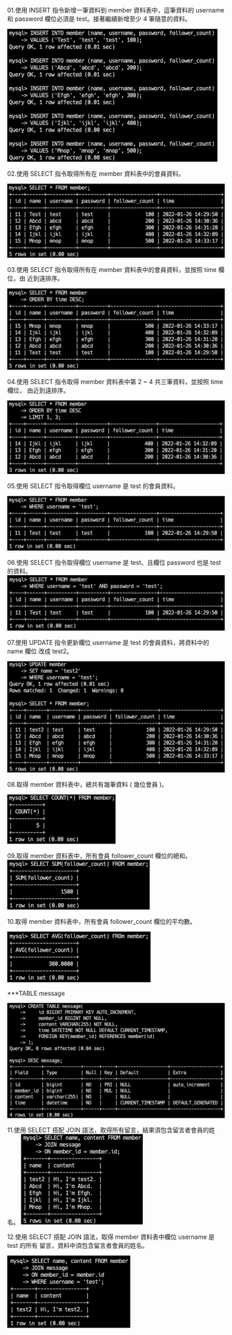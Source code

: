 01.使用 INSERT 指令新增一筆資料到 member 資料表中，這筆資料的 username 和 password 欄位必須是 test。接著繼續新增至少 4 筆隨意的資料。

![alt text](https://github.com/LinTsaiI/wehelp-assignments/blob/main/week-5/mySQL%20command/01.png?raw=true)


02.使用 SELECT 指令取得所有在 member 資料表中的會員資料。

![alt text](https://github.com/LinTsaiI/wehelp-assignments/blob/main/week-5/mySQL%20command/02.png?raw=true)


03.使用 SELECT 指令取得所有在 member 資料表中的會員資料，並按照 time 欄位，由
近到遠排序。

![alt text](https://github.com/LinTsaiI/wehelp-assignments/blob/main/week-5/mySQL%20command/03.png?raw=true)


04.使用 SELECT 指令取得 member 資料表中第 2 ~ 4 共三筆資料，並按照 time 欄位，
由近到遠排序。

![alt text](https://github.com/LinTsaiI/wehelp-assignments/blob/main/week-5/mySQL%20command/04.png?raw=true)


05.使用 SELECT 指令取得欄位 username 是 test 的會員資料。

![alt text](https://github.com/LinTsaiI/wehelp-assignments/blob/main/week-5/mySQL%20command/05.png?raw=true)


06.使用 SELECT 指令取得欄位 username 是 test、且欄位 password 也是 test 的資料。
![alt text](https://github.com/LinTsaiI/wehelp-assignments/blob/main/week-5/mySQL%20command/06.png?raw=true)


07.使用 UPDATE 指令更新欄位 username 是 test 的會員資料，將資料中的 name 欄位
改成 test2。

![alt text](https://github.com/LinTsaiI/wehelp-assignments/blob/main/week-5/mySQL%20command/07.png?raw=true)


08.取得 member 資料表中，總共有幾筆資料 ( 幾位會員 )。

![alt text](https://github.com/LinTsaiI/wehelp-assignments/blob/main/week-5/mySQL%20command/08.png?raw=true)


09.取得 member 資料表中，所有會員 follower_count 欄位的總和。
![alt text](https://github.com/LinTsaiI/wehelp-assignments/blob/main/week-5/mySQL%20command/09.png?raw=true)


10.取得 member 資料表中，所有會員 follower_count 欄位的平均數。

![alt text](https://github.com/LinTsaiI/wehelp-assignments/blob/main/week-5/mySQL%20command/10.png?raw=true)


***TABLE message

![alt text](https://github.com/LinTsaiI/wehelp-assignments/blob/main/week-5/mySQL%20command/message.png?raw=true)


11.使用 SELECT 搭配 JOIN 語法，取得所有留言，結果須包含留言者會員的姓名。
![alt text](https://github.com/LinTsaiI/wehelp-assignments/blob/main/week-5/mySQL%20command/11.png?raw=true)


12.使用 SELECT 搭配 JOIN 語法，取得 member 資料表中欄位 username 是 test 的所有
留言，資料中須包含留言者會員的姓名。

![alt text](https://github.com/LinTsaiI/wehelp-assignments/blob/main/week-5/mySQL%20command/12.png?raw=true)
